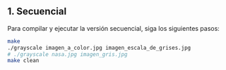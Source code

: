 ## 1. Secuencial

Para compilar y ejecutar la versión secuencial, siga los siguientes pasos:
```bash
make
./grayscale imagen_a_color.jpg imagen_escala_de_grises.jpg
# ./grayscale nasa.jpg imagen_gris.jpg
make clean